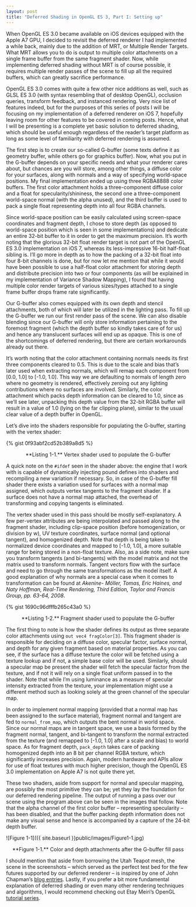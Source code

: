 ```yaml
---
layout: post
title: "Deferred Shading in OpenGL ES 3, Part I: Setting up"
---
```


When OpenGL ES 3.0 became available on iOS devices equipped with the Apple A7 GPU, I decided to revisit the deferred renderer I had implemented a while back, mainly due to the addition of MRT, or Multiple Render Targets. What MRT allows you to do is output to multiple color attachments on a single frame buffer from the same fragment shader. Now, while implementing deferred shading without MRT is of course possible, it requires multiple render passes of the scene to fill up all the required buffers, which can greatly sacrifice performance.

OpenGL ES 3.0 comes with quite a few other nice additions as well, such as GLSL ES 3.0 (with syntax resembling that of desktop OpenGL), occlusion queries, transform feedback, and instanced rendering. Very nice list of features indeed, but for the purposes of this series of posts I will be focusing on my implementation of a deferred renderer on iOS 7, hopefully leaving room for other features to be covered in coming posts. Hence, what I will be presenting is a complete yet basic solution to deferred shading, which should be useful enough regardless of the reader’s target platform as long as some level of familiarity with deferred rendering is assumed. 

The first step is to create our so-called G-buffer (some texts define it as geometry buffer, while others go for graphics buffer). Now, what you put in the G-buffer depends on your specific needs and what your renderer cares about, but chances are you will store, among other things, a diffuse color for your surfaces, along with normals and a way of specifying world-space positions. My final implementation ended up using three RGBA8888 color buffers. The first color attachment holds a three-component diffuse color and a float for specularity/shininess, the second one a three-component world-space normal (with the alpha unused), and the third buffer is used to pack a single float representing depth into all four RGBA channels.

Since world-space position can be easily calculated using screen-space coordinates and fragment depth, I chose to store depth (as opposed to world-space position which is seen in some implementations) and dedicate an entire 32-bit buffer to it in order to get the maximum precision. It’s worth noting that the glorious 32-bit float render target is not part of the OpenGL ES 3.0 implementation on iOS 7, whereas its less-impressive 16-bit half-float sibling is. I’ll go more in depth as to how the packing of a 32-bit float into four 8-bit channels is done, but for now let me mention that while it would have been possible to use a half-float color attachment for storing depth and distribute precision into two or four components (as will be explained in my implementation of Variance Shadow Mapping), I found that having multiple color render targets of various sizes/types attached to a single frame buffer drops frame rate significantly.

Our G-buffer also comes equipped with its own depth and stencil attachments, both of which will later be utilized in the lighting pass. To fill up the G-buffer we run our first render pass of the scene. We can also disable blending since our G-buffer will only store information pertaining to the foremost fragment (which the depth buffer so kindly takes care of for us) and hence any translucent surfaces will end up as opaque. This is one of the shortcomings of deferred rendering, but there are certain workarounds already out there.

It’s worth noting that the color attachment containing normals needs its first three components cleared to 0.5. This is due to the scale and bias that’s later used when extracting normals, which will remap each component from [0.0, 1.0] to [-1.0, 1.0]. This way we are defaulting to normals of length zero where no geometry is rendered, effectively zeroing out any lighting contributions where no surfaces are involved. Similarly, the color attachment which packs depth information can be cleared to 1.0, since as we’ll see later, unpacking this depth value from the 32-bit RGBA buffer will result in a value of 1.0 (lying on the far clipping plane), similar to the usual clear value of a depth buffer in OpenGL.

Let’s dive into the shaders responsible for populating the G-buffer, starting with the vertex shader:

{% gist 0f93abf2cd52b389a8d5 %}
<center>**Listing 1-1.** Vertex shader used to populate the G-buffer</center>

A quick note on the `#ifdef` seen in the shader above: the engine that I work with is capable of dynamically injecting pound defines into shaders and recompiling a new variation if necessary. So, in case of the G-buffer fill shader there exists a variation used for surfaces with a normal map assigned, which outputs vertex tangents to the fragment shader. If a surface does not have a normal map attached, the overhead of transforming and copying tangents is eliminated.

The vertex shader used in this pass should be mostly self-explanatory. A few per-vertex attributes are being interpolated and passed along to the fragment shader, including clip-space position (before homogenization, or division by w), UV texture coordinates, surface normal (and optional tangent), and homogenized depth. Note that depth is being taken to normalized device coordinates and mapped to [-1.0, 1.0], a more suitable range for being stored in a non-float texture. Also, as a side note, make sure you transform tangents (and bi-tangents) with the model matrix and not the matrix used to transform normals. Tangent vectors flow with the surface and need to go through the same transformations as the model itself. A good explanation of why normals are a special case when it comes to transformation can be found at <cite>Akenine- Möller, Tomas, Eric Haines, and Naty Hoffman, Real-Time Rendering, Third Edition, Taylor and Francis Group, pp. 63-64, 2008</cite>.

{% gist 1690c96dfffb265c43a0 %}
<center>**Listing 1-2.** Fragment shader used to populate the G-buffer</center>

The first thing to note is how the shader defines its output as three separate color attachments using `out vec4 fragColor[3]`. This fragment shader is responsible for deciding on a diffuse color, specular factor, surface normal, and depth for any given fragment based on material properties. As you can see, if the surface has a diffuse texture the color will be fetched using a texture lookup and if not, a simple base color will be used. Similarly, should a specular map be present the shader will fetch the specular factor from the texture, and if not it will rely on a single float uniform passed in to the shader. Note that while I’m using luminance as a measure of specular intensity extracted from the texture, your implementation might use a different method such as looking solely at the green channel of the specular map.

In order to implement normal mapping (provided that a normal map has been assigned to the surface material), fragment normal and tangent are fed to `normal_from_map`, which outputs the bent normal in world space. Since our normal maps are in tangent space, we use a basis formed by the fragment normal, tangent, and bi-tangent to transform the normal extracted from the texture (and remapped to [-1.0, 1.0] after a scale and bias) to world space. As for fragment depth, `pack_depth` takes care of packing homogenized depth into an 8 bit per channel RGBA texture, which significantly increases precision. Again, modern hardware and APIs allow for use of float textures with much higher precision, though the OpenGL ES 3.0 implementation on Apple A7 is not quite there yet.

These two shaders, aside from support for normal and specular mapping, are possibly the most primitive they can be; yet they lay the foundation for our deferred rendering pipeline. The output of running a pass over our scene using the program above can be seen in the images that follow. Note that the alpha channel of the first color buffer – representing specularity – has been disabled, and that the buffer packing depth information does not make any visual sense and hence is accompanied by a capture of the 24-bit depth buffer.

![Figure 1-1]({{ site.baseurl }}public/images/Figure1-1.jpg)
<center>**Figure 1-1.** Color and depth attachments after the G-buffer fill pass</center>

I should mention that aside from borrowing the Utah Teapot mesh, the scene in the screenshots – which served as the perfect test bed for the few futures supported by our deferred renderer – is inspired by one of John Chapman’s <a href="http://john-chapman-graphics.blogspot.com/" target="_blank">blog entries</a>. Lastly, if you prefer a bit more fundamental explanation of deferred shading or even many other rendering techniques and algorithms, I would recommend checking out Etay Meiri’s OpenGL <a href="http://ogldev.atspace.co.uk/" target="_blank">tutorial series</a>.

